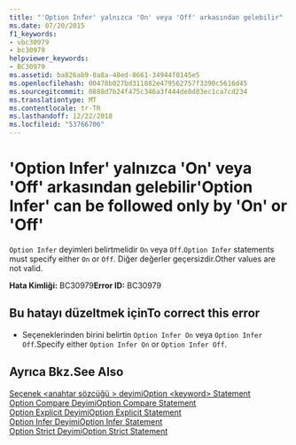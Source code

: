 ```yaml
---
title: "'Option Infer' yalnızca 'On' veya 'Off' arkasından gelebilir"
ms.date: 07/20/2015
f1_keywords:
- vbc30979
- bc30979
helpviewer_keywords:
- BC30979
ms.assetid: ba826ab9-8a8a-48ed-8661-34944f0145e5
ms.openlocfilehash: 00478b027bd311882e479562757f3390c5616d45
ms.sourcegitcommit: 0888d7b24f475c346a3f444de8d83ec1ca7cd234
ms.translationtype: MT
ms.contentlocale: tr-TR
ms.lasthandoff: 12/22/2018
ms.locfileid: "53766706"
---
```

# <a name="option-infer-can-be-followed-only-by-on-or-off"></a><span data-ttu-id="9b54d-102">'Option Infer' yalnızca 'On' veya 'Off' arkasından gelebilir</span><span class="sxs-lookup"><span data-stu-id="9b54d-102">'Option Infer' can be followed only by 'On' or 'Off'</span></span>
<span data-ttu-id="9b54d-103">`Option Infer` deyimleri belirtmelidir `On` veya `Off`.</span><span class="sxs-lookup"><span data-stu-id="9b54d-103">`Option Infer` statements must specify either `On` or `Off`.</span></span> <span data-ttu-id="9b54d-104">Diğer değerler geçersizdir.</span><span class="sxs-lookup"><span data-stu-id="9b54d-104">Other values are not valid.</span></span>  
  
 <span data-ttu-id="9b54d-105">**Hata Kimliği:** BC30979</span><span class="sxs-lookup"><span data-stu-id="9b54d-105">**Error ID:** BC30979</span></span>  
  
## <a name="to-correct-this-error"></a><span data-ttu-id="9b54d-106">Bu hatayı düzeltmek için</span><span class="sxs-lookup"><span data-stu-id="9b54d-106">To correct this error</span></span>  
  
-   <span data-ttu-id="9b54d-107">Seçeneklerinden birini belirtin `Option Infer On` veya `Option Infer Off`.</span><span class="sxs-lookup"><span data-stu-id="9b54d-107">Specify either `Option Infer On` or `Option Infer Off`.</span></span>  
  
## <a name="see-also"></a><span data-ttu-id="9b54d-108">Ayrıca Bkz.</span><span class="sxs-lookup"><span data-stu-id="9b54d-108">See Also</span></span>  
 [<span data-ttu-id="9b54d-109">Seçenek \<anahtar sözcüğü > deyimi</span><span class="sxs-lookup"><span data-stu-id="9b54d-109">Option \<keyword> Statement</span></span>](../../visual-basic/language-reference/statements/option-keyword-statement.md)  
 [<span data-ttu-id="9b54d-110">Option Compare Deyimi</span><span class="sxs-lookup"><span data-stu-id="9b54d-110">Option Compare Statement</span></span>](../../visual-basic/language-reference/statements/option-compare-statement.md)  
 [<span data-ttu-id="9b54d-111">Option Explicit Deyimi</span><span class="sxs-lookup"><span data-stu-id="9b54d-111">Option Explicit Statement</span></span>](../../visual-basic/language-reference/statements/option-explicit-statement.md)  
 [<span data-ttu-id="9b54d-112">Option Infer Deyimi</span><span class="sxs-lookup"><span data-stu-id="9b54d-112">Option Infer Statement</span></span>](../../visual-basic/language-reference/statements/option-infer-statement.md)  
 [<span data-ttu-id="9b54d-113">Option Strict Deyimi</span><span class="sxs-lookup"><span data-stu-id="9b54d-113">Option Strict Statement</span></span>](../../visual-basic/language-reference/statements/option-strict-statement.md)
